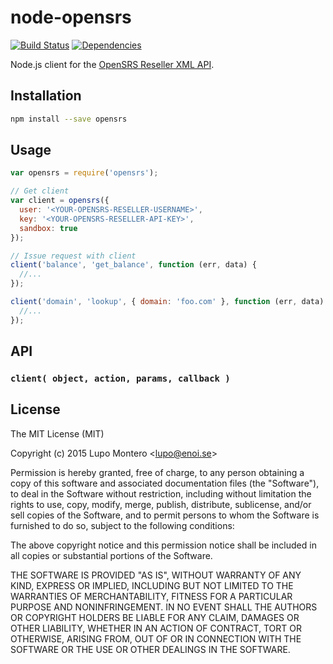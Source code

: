 # node-opensrs

[![Build Status](https://travis-ci.org/E-NOISE/opensrs.svg?branch=master)](https://travis-ci.org/E-NOISE/opensrs)
[![Dependencies](https://david-dm.org/E-NOISE/opensrs.svg?style=flat)](https://david-dm.org/E-NOISE/opensrs)

Node.js client for the [OpenSRS Reseller XML API](http://www.opensrs.com/docs/opensrs_xmlapi.pdf).

## Installation

```sh
npm install --save opensrs
```

## Usage

```js
var opensrs = require('opensrs');

// Get client
var client = opensrs({
  user: '<YOUR-OPENSRS-RESELLER-USERNAME>',
  key: '<YOUR-OPENSRS-RESELLER-API-KEY>',
  sandbox: true
});

// Issue request with client
client('balance', 'get_balance', function (err, data) {
  //...
});

client('domain', 'lookup', { domain: 'foo.com' }, function (err, data) {
  //...
});
```

## API

### `client( object, action, params, callback )`

## License

The MIT License (MIT)

Copyright (c) 2015 Lupo Montero &lt;lupo@enoi.se&gt;

Permission is hereby granted, free of charge, to any person obtaining a copy
of this software and associated documentation files (the "Software"), to deal
in the Software without restriction, including without limitation the rights
to use, copy, modify, merge, publish, distribute, sublicense, and/or sell
copies of the Software, and to permit persons to whom the Software is
furnished to do so, subject to the following conditions:

The above copyright notice and this permission notice shall be included in
all copies or substantial portions of the Software.

THE SOFTWARE IS PROVIDED "AS IS", WITHOUT WARRANTY OF ANY KIND, EXPRESS OR
IMPLIED, INCLUDING BUT NOT LIMITED TO THE WARRANTIES OF MERCHANTABILITY,
FITNESS FOR A PARTICULAR PURPOSE AND NONINFRINGEMENT. IN NO EVENT SHALL THE
AUTHORS OR COPYRIGHT HOLDERS BE LIABLE FOR ANY CLAIM, DAMAGES OR OTHER
LIABILITY, WHETHER IN AN ACTION OF CONTRACT, TORT OR OTHERWISE, ARISING FROM,
OUT OF OR IN CONNECTION WITH THE SOFTWARE OR THE USE OR OTHER DEALINGS IN
THE SOFTWARE.

